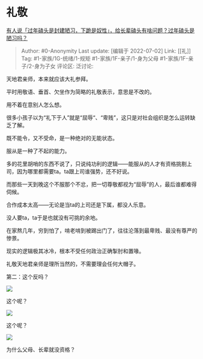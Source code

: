 # 礼敬
[有人说「过年磕头是封建陋习，下跪是奴性」，给长辈磕头有啥问题？过年磕头是陋习吗？](https://www.zhihu.com/question/367268909/answer/2553137375)

> Author: #0-Anonymity
> Last update: [编辑于 2022-07-02]
> Link: [[礼]]
> Tag: #1-家族/1G-统绪/1-规矩 #1-家族/1F-亲子/1-身为父母 #1-家族/1F-亲子/2-身为子女
> 评论区:
> 泛讨论:

天地君亲师，本来就应该大礼参拜。

平时用敬语、垂首、欠坐作为简略的礼敬表示，意思是不改的。

用不着在意别人怎么想。

很多小孩子以为“礼下于人”就是“屈辱“、“卑贱”，这只是对社会组织是怎么运转缺乏了解。

既不能令，又不受命，是一种绝对的无能状态。

服从是一种了不起的能力。

多的花里胡哨的东西不说了，只说纯功利的逻辑——能服从的人才有资格挑剔上司，因为哪里都需要ta。ta跟上司谁强势，还不好说。

而那些一天到晚这个不服那个不忿，把一切尊敬都视为“屈辱”的人，最后谁都难得伺候。

合作成本太高——无论是当ta的上司还是下属，都没人乐意。

没人要ta，ta于是也就没有可挑的余地。

在家熬几年，穷到怕了，啃老啃到被踢出门了，往往沦落到最卑贱、最没有尊严的惨景。

现实的逻辑极其冰冷，根本不受任何政治正确掣肘和置喙。

礼敬天地君亲师是理所当然的，不需要理会任何大帽子。

第二：这个反吗？

![](https://pic1.zhimg.com/50/v2-39313bde4228f037edfa8ba6a0852f0b_720w.jpg?source=1940ef5c)

这个呢？

![](https://pic2.zhimg.com/50/v2-b05fcd97f390fdf275b83271ce72e30b_720w.jpg?source=1940ef5c)

这个呢？

![](https://pic1.zhimg.com/50/v2-fcfb775b606d06d1f90a97b2dfc5ead2_720w.jpg?source=1940ef5c)

为什么父母、长辈就没资格？

